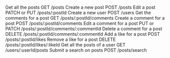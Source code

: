 Get all the posts
    GET /posts
Create a new post
    POST /posts
Edit a post
    PATCH or PUT /posts/:postId
Create a new user
    POST /users
Get the comments for a post
    GET /posts/:postId/comments
Create a comment for a post
    POST /posts/:postId/comments
Edit a comment for a post
    PUT or PATCH /posts/:postId/comments/:commentId
Delete a comment for a post
    DELETE /posts/:postId/comments/:commentId
Add a like for a post
    POST /posts/:postId/likes
Remove a like for a post
    DELETE /posts/:postId/likes/:likeId
Get all the posts of a user
    GET /users/:userId/posts
Submit a search on posts
    POST /posts/search

